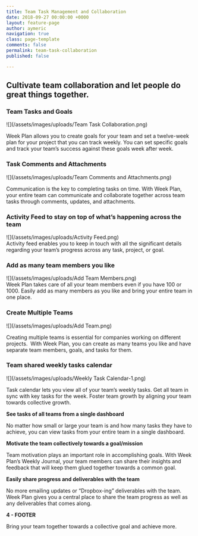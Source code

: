 ```yaml
---
title: Team Task Management and Collaboration
date: 2018-09-27 00:00:00 +0000
layout: feature-page
author: aymeric
navigation: true
class: page-template
comments: false
permalink: team-task-collaboration
published: false

---
```

## Cultivate team collaboration and let people do great things together.

 

### **Team Tasks and Goals**

![](/assets/images/uploads/Team Task Collaboration.png)

Week Plan allows you to create goals for your team and set a twelve-week plan for your project that you can track weekly. You can set specific goals and track your team’s success against these goals week after week.

### **Task Comments and Attachments**

![](/assets/images/uploads/Team Comments and Attachments.png)

Communication is the key to completing tasks on time. With Week Plan, your entire team can communicate and collaborate together across team tasks through comments, updates, and attachments.

### **Activity Feed to stay on top of what’s happening across the team**

![](/assets/images/uploads/Activity Feed.png)  
Activity feed enables you to keep in touch with all the significant details regarding your team’s progress across any task, project, or goal.   

### **Add as many team members you like**

![](/assets/images/uploads/Add Team Members.png)  
Week Plan takes care of all your team members even if you have 100 or 1000. Easily add as many members as you like and bring your entire team in one place.

### **Create Multiple Teams**

![](/assets/images/uploads/Add Team.png)

Creating multiple teams is essential for companies working on different projects.  With Week Plan, you can create as many teams you like and have separate team members, goals, and tasks for them.

### **Team shared weekly tasks calendar**

![](/assets/images/uploads/Weekly Task Calendar-1.png)

Task calendar lets you view all of your team’s weekly tasks. Get all team in sync with key tasks for the week. Foster team growth by aligning your team towards collective growth.

**See tasks of all teams from a single dashboard**

No matter how small or large your team is and how many tasks they have to achieve, you can view tasks from your entire team in a single dashboard.

 

**Motivate the team collectively towards a goal/mission**

Team motivation plays an important role in accomplishing goals. With Week Plan’s Weekly Journal, your team members can share their insights and feedback that will keep them glued together towards a common goal.

**Easily share progress and deliverables with the team**

No more emailing updates or “Dropbox-ing” deliverables with the team. Week Plan gives you a central place to share the team progress as well as any deliverables that comes along.

**4 - FOOTER**

Bring your team together towards a collective goal and achieve more.